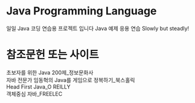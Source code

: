 # Java Programming Language 

일일 Java 코딩 연습용 프로젝트 입니다
Java 예제 응용 연습
Slowly but steadly!


# 참조문헌 또는 사이트

초보자를 위한 Java 200제_정보문화사<br>
자바 전문가 임동혁의 Java를 게임으로 정복하기_북스홀릭<br>
Head First Java_O REILLY<br>
객체중심 자바_FREELEC<br>
